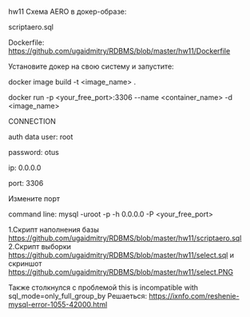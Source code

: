 hw11
Схема AERO в докер-образе:

scriptaero.sql

Dockerfile: https://github.com/ugaidmitry/RDBMS/blob/master/hw11/Dockerfile

Установите докер на свою систему и запустите:

docker image build -t <image_name> .

docker run -p <your_free_port>:3306 --name <container_name> -d <image_name>

CONNECTION

auth data user: root

password: otus

ip: 0.0.0.0

port: 3306

Измените порт

command line: mysql -uroot -p -h 0.0.0.0 -P <your_free_port>


1.Скрипт наполнения базы https://github.com/ugaidmitry/RDBMS/blob/master/hw11/scriptaero.sql
2.Скрипт выборки https://github.com/ugaidmitry/RDBMS/blob/master/hw11/select.sql и скриншот https://github.com/ugaidmitry/RDBMS/blob/master/hw11/select.PNG

Также столкнулся с проблемой this is incompatible with sql_mode=only_full_group_by
Решаеться: https://ixnfo.com/reshenie-mysql-error-1055-42000.html
